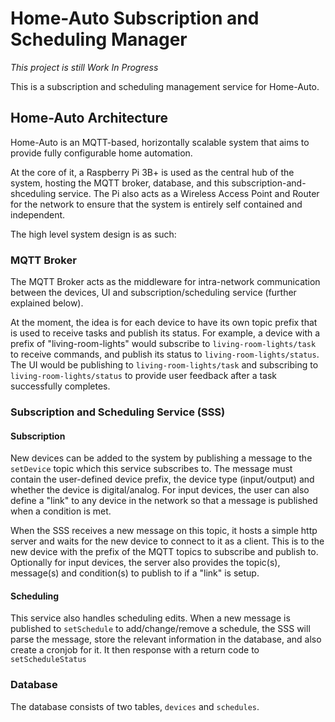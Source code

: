 # Home-Auto Subscription and Scheduling Manager
*This project is still Work In Progress*

This is a subscription and scheduling management service for Home-Auto.

## Home-Auto Architecture
Home-Auto is an MQTT-based, horizontally scalable system that aims to provide fully configurable home automation.

At the core of it, a Raspberry Pi 3B+ is used as the central hub of the system,
hosting the MQTT broker, database, and this subscription-and-shceduling service.
The Pi also acts as a Wireless Access Point and Router for the network to ensure that the system is entirely self contained and independent.

The high level system design is as such:

### MQTT Broker
The MQTT Broker acts as the middleware for intra-network communication between the devices, UI and subscription/scheduling service (further explained below).

At the moment, the idea is for each device to have its own topic prefix that is used to receive tasks and publish its status.
For example, a device with a prefix of "living-room-lights" would subscribe to `living-room-lights/task` to receive commands, 
and publish its status to `living-room-lights/status`. 
The UI would be publishing to `living-room-lights/task` and subscribing to `living-room-lights/status` to provide user feedback after a task successfully completes.

### Subscription and Scheduling Service (SSS)
#### Subscription
New devices can be added to the system by publishing a message to the `setDevice` topic which this service subscribes to. 
The message must contain the user-defined device prefix, the device type (input/output) and whether the device is digital/analog. 
For input devices, the user can also define a "link" to any device in the network so that a message is published when a condition is met.

When the SSS receives a new message on this topic, it hosts a simple http server and waits for the new device to connect to it as a client.
This is to the new device with the prefix of the MQTT topics to subscribe and publish to.
Optionally for input devices, the server also provides the topic(s), message(s) and condition(s) to publish to if a "link" is setup.

#### Scheduling
This service also handles scheduling edits. When a new message is published to `setSchedule` to add/change/remove a schedule, 
the SSS will parse the message, store the relevant information in the database, and also create a cronjob for it. 
It then response with a return code to `setScheduleStatus`

### Database
The database consists of two tables, `devices` and `schedules`.
